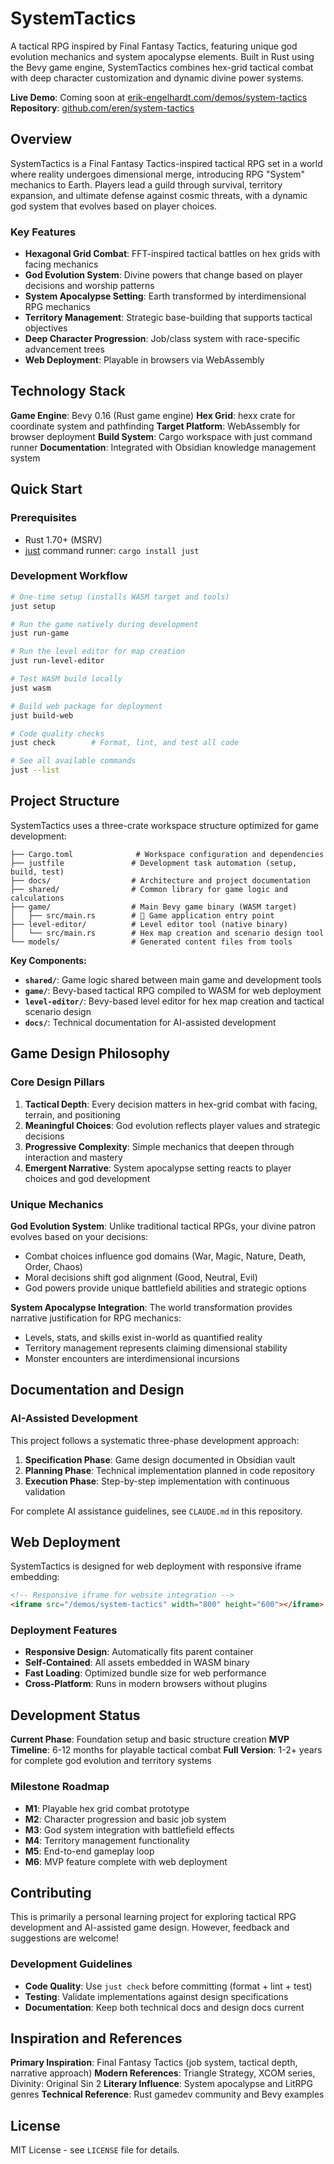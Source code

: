 # SystemTactics

A tactical RPG inspired by Final Fantasy Tactics, featuring unique god evolution mechanics and system apocalypse elements. Built in Rust using the Bevy game engine, SystemTactics combines hex-grid tactical combat with deep character customization and dynamic divine power systems.

**Live Demo**: Coming soon at [erik-engelhardt.com/demos/system-tactics](https://erik-engelhardt.com/demos/system-tactics)
**Repository**: [github.com/eren/system-tactics](https://github.com/eren/system-tactics)

## Overview

SystemTactics is a Final Fantasy Tactics-inspired tactical RPG set in a world where reality undergoes dimensional merge, introducing RPG "System" mechanics to Earth. Players lead a guild through survival, territory expansion, and ultimate defense against cosmic threats, with a dynamic god system that evolves based on player choices.

### Key Features

- **Hexagonal Grid Combat**: FFT-inspired tactical battles on hex grids with facing mechanics
- **God Evolution System**: Divine powers that change based on player decisions and worship patterns
- **System Apocalypse Setting**: Earth transformed by interdimensional RPG mechanics
- **Territory Management**: Strategic base-building that supports tactical objectives
- **Deep Character Progression**: Job/class system with race-specific advancement trees
- **Web Deployment**: Playable in browsers via WebAssembly

## Technology Stack

**Game Engine**: Bevy 0.16 (Rust game engine)
**Hex Grid**: hexx crate for coordinate system and pathfinding
**Target Platform**: WebAssembly for browser deployment
**Build System**: Cargo workspace with just command runner
**Documentation**: Integrated with Obsidian knowledge management system

## Quick Start

### Prerequisites

- Rust 1.70+ (MSRV)
- [just](https://github.com/casey/just) command runner: `cargo install just`

### Development Workflow

```bash
# One-time setup (installs WASM target and tools)
just setup

# Run the game natively during development
just run-game

# Run the level editor for map creation
just run-level-editor

# Test WASM build locally
just wasm

# Build web package for deployment
just build-web

# Code quality checks
just check        # Format, lint, and test all code

# See all available commands
just --list
```

## Project Structure

SystemTactics uses a three-crate workspace structure optimized for game development:

```
├── Cargo.toml              # Workspace configuration and dependencies
├── justfile               # Development task automation (setup, build, test)
├── docs/                  # Architecture and project documentation
├── shared/                # Common library for game logic and calculations
├── game/                  # Main Bevy game binary (WASM target)
│   ├── src/main.rs        # 🎯 Game application entry point
├── level-editor/          # Level editor tool (native binary)
│   └── src/main.rs        # Hex map creation and scenario design tool
└── models/                # Generated content files from tools
```

**Key Components:**

- **`shared/`**: Game logic shared between main game and development tools
- **`game/`**: Bevy-based tactical RPG compiled to WASM for web deployment
- **`level-editor/`**: Bevy-based level editor for hex map creation and tactical scenario design
- **`docs/`**: Technical documentation for AI-assisted development

## Game Design Philosophy

### Core Design Pillars

1. **Tactical Depth**: Every decision matters in hex-grid combat with facing, terrain, and positioning
2. **Meaningful Choices**: God evolution reflects player values and strategic decisions
3. **Progressive Complexity**: Simple mechanics that deepen through interaction and mastery
4. **Emergent Narrative**: System apocalypse setting reacts to player choices and god development

### Unique Mechanics

**God Evolution System**: Unlike traditional tactical RPGs, your divine patron evolves based on your decisions:

- Combat choices influence god domains (War, Magic, Nature, Death, Order, Chaos)
- Moral decisions shift god alignment (Good, Neutral, Evil)
- God powers provide unique battlefield abilities and strategic options

**System Apocalypse Integration**: The world transformation provides narrative justification for RPG mechanics:

- Levels, stats, and skills exist in-world as quantified reality
- Territory management represents claiming dimensional stability
- Monster encounters are interdimensional incursions

## Documentation and Design

### AI-Assisted Development

This project follows a systematic three-phase development approach:

1. **Specification Phase**: Game design documented in Obsidian vault
2. **Planning Phase**: Technical implementation planned in code repository
3. **Execution Phase**: Step-by-step implementation with continuous validation

For complete AI assistance guidelines, see `CLAUDE.md` in this repository.

## Web Deployment

SystemTactics is designed for web deployment with responsive iframe embedding:

```html
<!-- Responsive iframe for website integration -->
<iframe src="/demos/system-tactics" width="800" height="600"></iframe>
```

### Deployment Features

- **Responsive Design**: Automatically fits parent container
- **Self-Contained**: All assets embedded in WASM binary
- **Fast Loading**: Optimized bundle size for web performance
- **Cross-Platform**: Runs in modern browsers without plugins

## Development Status

**Current Phase**: Foundation setup and basic structure creation
**MVP Timeline**: 6-12 months for playable tactical combat
**Full Version**: 1-2+ years for complete god evolution and territory systems

### Milestone Roadmap

- **M1**: Playable hex grid combat prototype
- **M2**: Character progression and basic job system
- **M3**: God system integration with battlefield effects
- **M4**: Territory management functionality
- **M5**: End-to-end gameplay loop
- **M6**: MVP feature complete with web deployment

## Contributing

This is primarily a personal learning project for exploring tactical RPG development and AI-assisted game design. However, feedback and suggestions are welcome!

### Development Guidelines

- **Code Quality**: Use `just check` before committing (format + lint + test)
- **Testing**: Validate implementations against design specifications
- **Documentation**: Keep both technical docs and design docs current

## Inspiration and References

**Primary Inspiration**: Final Fantasy Tactics (job system, tactical depth, narrative approach)
**Modern References**: Triangle Strategy, XCOM series, Divinity: Original Sin 2
**Literary Influence**: System apocalypse and LitRPG genres
**Technical Reference**: Rust gamedev community and Bevy examples

## License

MIT License - see `LICENSE` file for details.
